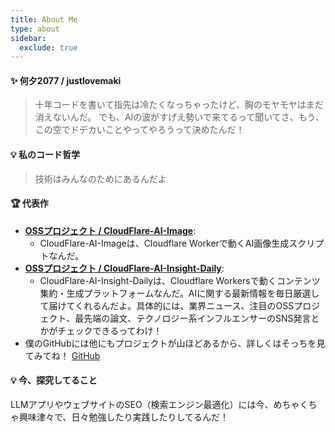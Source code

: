 ```yaml
---
title: About Me
type: about
sidebar:
  exclude: true
---
```

#### ✨ 何夕2077 / justlovemaki

> 十年コードを書いて指先は冷たくなっちゃったけど、胸のモヤモヤはまだ消えないんだ。
> でも、AIの波がすげえ勢いで来てるって聞いてさ、もう、この空でドデカいことやってやろうって決めたんだ！

#### 💡 私のコード哲学

> 技術はみんなのためにあるんだよ

#### 🏆 代表作

*   **[OSSプロジェクト / CloudFlare-AI-Image](https://github.com/justlovemaki/CloudFlare-AI-Image)**:
    *   CloudFlare-AI-Imageは、Cloudflare Workerで動くAI画像生成スクリプトなんだ。
*   **[OSSプロジェクト / CloudFlare-AI-Insight-Daily](https://github.com/justlovemaki/CloudFlare-AI-Insight-Daily)**:
    *   CloudFlare-AI-Insight-Dailyは、Cloudflare Workersで動くコンテンツ集約・生成プラットフォームなんだ。AIに関する最新情報を毎日厳選して届けてくれるんだよ。具体的には、業界ニュース、注目のOSSプロジェクト、最先端の論文、テクノロジー系インフルエンサーのSNS発言とかがチェックできるってわけ！
*   僕のGitHubには他にもプロジェクトが山ほどあるから、詳しくはそっちを見てみてね！ [GitHub](https://github.com/justlovemaki)

#### 💡 今、探究してること

LLMアプリやウェブサイトのSEO（検索エンジン最適化）には今、めちゃくちゃ興味津々で、日々勉強したり実践したりしてるんだ！